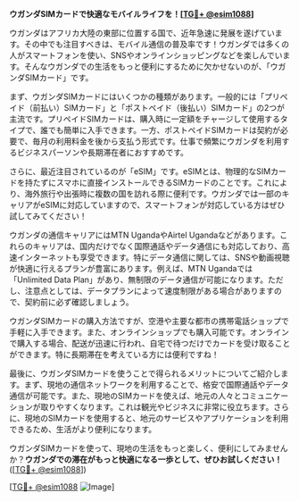 **ウガンダSIMカードで快適なモバイルライフを！[[TG💪+ @esim1088](https://t.me/s/esim1088)]**

ウガンダはアフリカ大陸の東部に位置する国で、近年急速に発展を遂げています。その中でも注目すべきは、モバイル通信の普及率です！ウガンダでは多くの人がスマートフォンを使い、SNSやオンラインショッピングなどを楽しんでいます。そんなウガンダでの生活をもっと便利にするために欠かせないのが、「ウガンダSIMカード」です。

まず、ウガンダSIMカードにはいくつかの種類があります。一般的には「プリペイド（前払い）SIMカード」と「ポストペイド（後払い）SIMカード」の2つが主流です。プリペイドSIMカードは、購入時に一定額をチャージして使用するタイプで、誰でも簡単に入手できます。一方、ポストペイドSIMカードは契約が必要で、毎月の利用料金を後から支払う形式です。仕事で頻繁にウガンダを利用するビジネスパーソンや長期滞在者におすすめです。

さらに、最近注目されているのが「eSIM」です。eSIMとは、物理的なSIMカードを持たずにスマホに直接インストールできるSIMカードのことです。これにより、海外旅行や出張時に複数の国を訪れる際に便利です。ウガンダでは一部のキャリアがeSIMに対応していますので、スマートフォンが対応している方はぜひ試してみてください！

ウガンダの通信キャリアにはMTN UgandaやAirtel Ugandaなどがあります。これらのキャリアは、国内だけでなく国際通話やデータ通信にも対応しており、高速インターネットも享受できます。特にデータ通信に関しては、SNSや動画視聴が快適に行えるプランが豊富にあります。例えば、MTN Ugandaでは「Unlimited Data Plan」があり、無制限のデータ通信が可能になります。ただし、注意点としては、データプランによって速度制限がある場合がありますので、契約前に必ず確認しましょう。

ウガンダSIMカードの購入方法ですが、空港や主要な都市の携帯電話ショップで手軽に入手できます。また、オンラインショップでも購入可能です。オンラインで購入する場合、配送が迅速に行われ、自宅で待つだけでカードを受け取ることができます。特に長期滞在を考えている方には便利ですね！

最後に、ウガンダSIMカードを使うことで得られるメリットについてご紹介します。まず、現地の通信ネットワークを利用することで、格安で国際通話やデータ通信が可能です。また、現地のSIMカードを使えば、地元の人々とコミュニケーションが取りやすくなります。これは観光やビジネスに非常に役立ちます。さらに、現地のSIMカードを使用すると、地元のサービスやアプリケーションを利用できるため、生活がより便利になります。

ウガンダSIMカードを使って、現地の生活をもっと楽しく、便利にしてみませんか？**ウガンダでの滞在がもっと快適になる一歩として、ぜひお試しください！**([[TG💪+ @esim1088](https://t.me/s/esim1088)])

[[TG💪+ @esim1088](https://t.me/s/esim1088) ![Image](https://i.postimg.cc/Y0z9fWf4/image.png)]